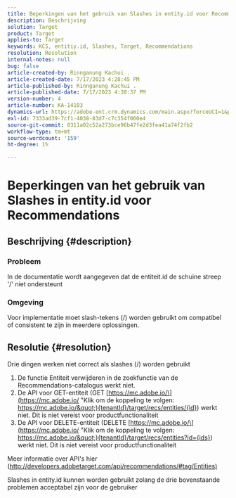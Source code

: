 ```yaml
---
title: Beperkingen van het gebruik van Slashes in entity.id voor Recommendations
description: Beschrijving
solution: Target
product: Target
applies-to: Target
keywords: KCS, entitiy.id, Slashes, Target, Recommendations
resolution: Resolution
internal-notes: null
bug: false
article-created-by: Rinnganung Kachui .
article-created-date: 7/17/2023 4:28:45 PM
article-published-by: Rinnganung Kachui .
article-published-date: 7/17/2023 4:38:37 PM
version-number: 4
article-number: KA-14103
dynamics-url: https://adobe-ent.crm.dynamics.com/main.aspx?forceUCI=1&pagetype=entityrecord&etn=knowledgearticle&id=42fde5fd-be24-ee11-9cbd-6045bd0065f9
exl-id: 7333ad39-7cf1-4038-83d7-c7c354f060e4
source-git-commit: 0311a02c52a273bce96b47fe2d3fea41a74f2fb2
workflow-type: tm+mt
source-wordcount: '159'
ht-degree: 1%

---
```


# Beperkingen van het gebruik van Slashes in entity.id voor Recommendations

## Beschrijving {#description}




### Probleem



In de documentatie wordt aangegeven dat de entiteit.id de schuine streep &#39;/&#39; niet ondersteunt



### Omgeving



Voor implementatie moet slash-tekens (/) worden gebruikt om compatibel of consistent te zijn in meerdere oplossingen.


## Resolutie {#resolution}


Drie dingen werken niet correct als slashes (/) worden gebruikt

1. De functie Entiteit verwijderen in de zoekfunctie van de Recommendations-catalogus werkt niet.
2. De API voor GET-entiteit (GET [https://mc.adobe.io/\](https://mc.adobe.io/ &quot;Klik om de koppeling te volgen: https://mc.adobe.io/&quot;){tenantId}/target/recs/entities/{id}) werkt niet. Dit is niet vereist voor productfunctionaliteit
3. De API voor DELETE-entiteit (DELETE [https://mc.adobe.io/\](https://mc.adobe.io/ &quot;Klik om de koppeling te volgen: https://mc.adobe.io/&quot;){tenantId}/target/recs/entities?id={ids}) werkt niet. Dit is niet vereist voor productfunctionaliteit


Meer informatie over API&#39;s hier ([http://developers.adobetarget.com/api/recommendations/#tag/Entities)](http://developers.adobetarget.com/api/recommendations/#tag/Entities%29 "Klik om de koppeling te volgen: http://developers.adobetarget.com/api/recommendations/#tag/Entities)")

Slashes in entity.id kunnen worden gebruikt zolang de drie bovenstaande problemen acceptabel zijn voor de gebruiker
